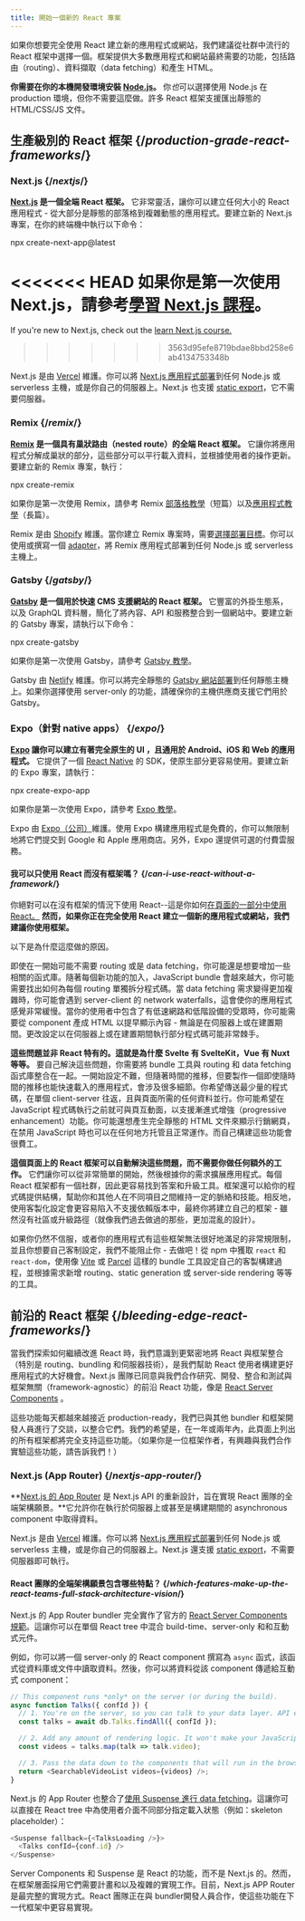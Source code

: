 ```yaml
---
title: 開始一個新的 React 專案
---
```


<Intro>

如果你想要完全使用 React 建立新的應用程式或網站，我們建議從社群中流行的 React 框架中選擇一個。框架提供大多數應用程式和網站最終需要的功能，包括路由（routing）、資料擷取（data fetching）和產生 HTML。

</Intro>

<Note>

**你需要在你的本機開發環境安裝 [Node.js](https://nodejs.org/en/)。** 你*也*可以選擇使用 Node.js 在 production 環境，但你不需要這麼做。許多 React 框架支援匯出靜態的 HTML/CSS/JS 文件。

</Note>

## 生產級別的 React 框架 {/*production-grade-react-frameworks*/}

### Next.js {/*nextjs*/}

**[Next.js](https://nextjs.org/) 是一個全端 React 框架。** 它非常靈活，讓你可以建立任何大小的 React 應用程式 - 從大部分是靜態的部落格到複雜動態的應用程式。要建立新的 Next.js 專案，在你的終端機中執行以下命令：

<TerminalBlock>
npx create-next-app@latest
</TerminalBlock>

<<<<<<< HEAD
如果你是第一次使用 Next.js，請參考[學習 Next.js 課程](https://nextjs.org/learn)。
=======
If you're new to Next.js, check out the [learn Next.js course.](https://nextjs.org/learn)
>>>>>>> 3563d95efe8719bdae8bbd258e6ab4134753348b

Next.js 是由 [Vercel](https://vercel.com/) 維護。你可以將 [Next.js 應用程式部署](https://nextjs.org/docs/app/building-your-application/deploying)到任何 Node.js 或 serverless 主機，或是你自己的伺服器上。Next.js 也支援 [static export](https://nextjs.org/docs/pages/building-your-application/deploying/static-exports)，它不需要伺服器。

### Remix {/*remix*/}

**[Remix](https://remix.run/) 是一個具有巢狀路由（nested route）的全端 React 框架。** 它讓你將應用程式分解成巢狀的部分，這些部分可以平行載入資料，並根據使用者的操作更新。要建立新的 Remix 專案，執行：

<TerminalBlock>
npx create-remix
</TerminalBlock>

如果你是第一次使用 Remix，請參考 Remix [部落格教學](https://remix.run/docs/en/main/tutorials/blog)（短篇）以及[應用程式教學](https://remix.run/docs/en/main/tutorials/jokes)（長篇）。

Remix 是由 [Shopify](https://www.shopify.com/) 維護。當你建立 Remix 專案時，需要[選擇部署目標](https://remix.run/docs/en/main/guides/deployment)。你可以使用或撰寫一個 [adapter](https://remix.run/docs/en/main/other-api/adapter)，將 Remix 應用程式部署到任何 Node.js 或 serverless 主機上。

### Gatsby {/*gatsby*/}

**[Gatsby](https://www.gatsbyjs.com/) 是一個用於快速 CMS 支援網站的 React 框架。** 它豐富的外掛生態系，以及 GraphQL 資料層，簡化了將內容、API 和服務整合到一個網站中。要建立新的 Gatsby 專案，請執行以下命令：

<TerminalBlock>
npx create-gatsby
</TerminalBlock>

如果你是第一次使用 Gatsby，請參考 [Gatsby 教學](https://www.gatsbyjs.com/docs/tutorial/)。

Gatsby 由 [Netlify](https://www.netlify.com/) 維護。你可以將完全靜態的 [Gatsby 網站部署](https://www.gatsbyjs.com/docs/how-to/previews-deploys-hosting)到任何靜態主機上。如果你選擇使用 server-only 的功能，請確保你的主機供應商支援它們用於 Gatsby。

### Expo（針對 native apps） {/*expo*/}

**[Expo](https://expo.dev/) 讓你可以建立有著完全原生的 UI ，且通用於 Android、iOS 和 Web 的應用程式。** 它提供了一個 [React Native](https://reactnative.dev/) 的 SDK，使原生部分更容易使用。要建立新的 Expo 專案，請執行：

<TerminalBlock>
npx create-expo-app
</TerminalBlock>

如果你是第一次使用 Expo，請參考 [Expo 教學](https://docs.expo.dev/tutorial/introduction/)。

Expo 由 [Expo（公司）](https://expo.dev/about)維護。使用 Expo 構建應用程式是免費的，你可以無限制地將它們提交到 Google 和 Apple 應用商店。另外，Expo 還提供可選的付費雲服務。

<DeepDive>

#### 我可以只使用 React 而沒有框架嗎？ {/*can-i-use-react-without-a-framework*/}

你絕對可以在沒有框架的情況下使用 React--這是你如何[在頁面的一部分中使用 React。](/learn/add-react-to-an-existing-project#using-react-for-a-part-of-your-existing-page) **然而，如果你正在完全使用 React 建立一個新的應用程式或網站，我們建議你使用框架。**

以下是為什麼這麼做的原因。

即使在一開始可能不需要 routing 或是 data fetching，你可能還是想要增加一些相關的函式庫。隨著每個新功能的加入，JavaScript bundle 會越來越大，你可能需要找出如何為每個 routing 單獨拆分程式碼。當 data fetching 需求變得更加複雜時，你可能會遇到 server-client 的 network waterfalls，這會使你的應用程式感覺非常緩慢。當你的使用者中包含了有低速網路和低階設備的受眾時，你可能需要從 component 產成 HTML 以提早顯示內容 - 無論是在伺服器上或在建置期間。更改設定以在伺服器上或在建置期間執行部分程式碼可能非常棘手。

**這些問題並非 React 特有的。這就是為什麼 Svelte 有 SvelteKit，Vue 有 Nuxt 等等。** 要自己解決這些問題，你需要將 bundle 工具與 routing 和 data fetching 函式庫整合在一起。一開始設定不難，但隨著時間的推移，但要製作一個即使隨時間的推移也能快速載入的應用程式，會涉及很多細節。你希望傳送最少量的程式碼，在單個 client-server 往返，且與頁面所需的任何資料並行。你可能希望在 JavaScript 程式碼執行之前就可與頁互動面，以支援漸進式增強（progressive enhancement）功能。你可能還想產生完全靜態的 HTML 文件來顯示行銷網頁，在禁用 JavaScript 時也可以在任何地方托管且正常運作。而自己構建這些功能會很費工。

**這個頁面上的 React 框架可以自動解決這些問題，而不需要你做任何額外的工作。** 它們讓你可以從非常簡單的開始，然後根據你的需求擴展應用程式。每個 React 框架都有一個社群，因此更容易找到答案和升級工具。框架還可以給你的程式碼提供結構，幫助你和其他人在不同項目之間維持一定的脈絡和技能。相反地，使用客製化設定會更容易陷入不支援依賴版本中，最終你將建立自己的框架 - 雖然沒有社區或升級路徑（就像我們過去做過的那些，更加混亂的設計）。

如果你仍然不信服，或者你的應用程式有這些框架無法很好地滿足的非常規限制，並且你想要自己客制設定，我們不能阻止你 - 去做吧！從 npm 中獲取 `react` 和`react-dom`，使用像 [Vite](https://vitejs.dev/) 或 [Parcel](https://parceljs.org/) 這樣的 bundle 工具設定自己的客製構建過程，並根據需求新增 routing、static generation 或 server-side rendering 等等的工具。
</DeepDive>

## 前沿的 React 框架 {/*bleeding-edge-react-frameworks*/}

當我們探索如何繼續改進 React 時，我們意識到更緊密地將 React 與框架整合（特別是 routing、bundling 和伺服器技術），是我們幫助 React 使用者構建更好應用程式的大好機會。Next.js 團隊已同意與我們合作研究、開發、整合和測試與框架無關（framework-agnostic）的前沿 React 功能，像是 [React Server Components](/blog/2023/03/22/react-labs-what-we-have-been-working-on-march-2023#react-server-components) 。

這些功能每天都越來越接近 production-ready，我們已與其他 bundler 和框架開發人員進行了交談，以整合它們。我們的希望是，在一年或兩年內，此頁面上列出的所有框架都將完全支持這些功能。（如果你是一位框架作者，有興趣與我們合作實驗這些功能，請告訴我們！）

### Next.js (App Router) {/*nextjs-app-router*/}

**[Next.js 的 App Router](https://nextjs.org/docs) 是 Next.js API 的重新設計，旨在實現 React 團隊的全端架構願景。**它允許你在執行於伺服器上或甚至是構建期間的 asynchronous component 中取得資料。

Next.js 是由 [Vercel](https://vercel.com/) 維護。你可以將 [Next.js 應用程式部署](https://nextjs.org/docs/app/building-your-application/deploying)到任何 Node.js 或 serverless 主機，或是你自己的伺服器上。Next.js 還支援 [static export](https://nextjs.org/docs/app/building-your-application/deploying/static-exports)，不需要伺服器即可執行。

<DeepDive>

#### React 團隊的全端架構願景包含哪些特點？ {/*which-features-make-up-the-react-teams-full-stack-architecture-vision*/}

Next.js 的 App Router bundler 完全實作了官方的 [React Server Components 規範](https://github.com/reactjs/rfcs/blob/main/text/0188-server-components.md)。這讓你可以在單個 React tree 中混合 build-time、server-only 和和互動式元件。

例如，你可以將一個 server-only 的 React component 撰寫為 `async` 函式，該函式從資料庫或文件中讀取資料。然後，你可以將資料從該 component 傳遞給互動式 component：

```js
// This component runs *only* on the server (or during the build).
async function Talks({ confId }) {
  // 1. You're on the server, so you can talk to your data layer. API endpoint not required.
  const talks = await db.Talks.findAll({ confId });

  // 2. Add any amount of rendering logic. It won't make your JavaScript bundle larger.
  const videos = talks.map(talk => talk.video);

  // 3. Pass the data down to the components that will run in the browser.
  return <SearchableVideoList videos={videos} />;
}
```

Next.js 的 App Router 也整合了[使用 Suspense 進行 data fetching](/blog/2022/03/29/react-v18#suspense-in-data-frameworks)。這讓你可以直接在 React tree 中為使用者介面不同部分指定載入狀態（例如：skeleton placeholder）：

```js
<Suspense fallback={<TalksLoading />}>
  <Talks confId={conf.id} />
</Suspense>
```

Server Components 和 Suspense 是 React 的功能，而不是 Next.js 的。然而，在框架層面採用它們需要計畫和以及複雜的實現工作。目前，Next.js APP Router 是最完整的實現方式。React 團隊正在與 bundler開發人員合作，使這些功能在下一代框架中更容易實現。

</DeepDive>

